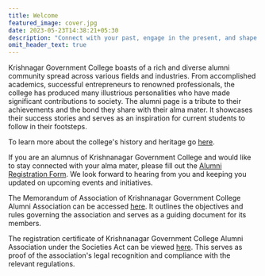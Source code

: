 ```yaml
---
title: Welcome
featured_image: cover.jpg
date: 2023-05-23T14:38:21+05:30
description: "Connect with your past, engage in the present, and shape the future"
omit_header_text: true
---
```


Krishnagar Government College boasts of a rich and diverse alumni community spread across various fields and industries. From accomplished academics, successful entrepreneurs to renowned professionals, the college has produced many illustrious personalities who have made significant contributions to society. The alumni page is a tribute to their achievements and the bond they share with their alma mater. It showcases their success stories and serves as an inspiration for current students to follow in their footsteps.

To learn more about the college's history and heritage go [here](/history).

If you are an alumnus of Krishnanagar Government College and would like to stay connected with your alma mater, please fill out the [Alumni Registration Form](/KGCAA_Admission_Form.pdf). We look forward to hearing from you and keeping you updated on upcoming events and initiatives.

The Memorandum of Association of Krishnanagar Government College Alumni Association can be accessed [here](/memorandum_of_association.pdf). It outlines the objectives and rules governing the association and serves as a guiding document for its members.

The registration certificate of Krishnanagar Government College Alumni Association under the Societies Act can be viewed [here](/registration_under_societies_act.pdf). This serves as proof of the association's legal recognition and compliance with the relevant regulations.
